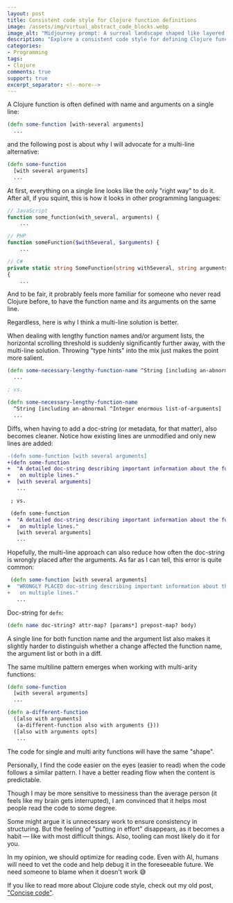 ```yaml
---
layout: post
title: Consistent code style for Clojure function definitions
image: /assets/img/virtual_abstract_code_blocks.webp
image_alt: "Midjourney prompt: A surreal landscape shaped like layered code blocks, gradients of thought and logic, metaphor for clarity in programming. The illustration is a rough sketch style and in vibrant colors. Background is brimming with tech vibes, circuits and pulses. Using image from core.async post as style reference."
description: "Explore a consistent code style for defining Clojure functions that improves readability, diffs, and structure."
categories:
- Programming
tags:
- Clojure
comments: true
support: true
excerpt_separator: <!--more-->
---
```

A Clojure function is often defined with name and arguments on a single line:

```clojure
(defn some-function [with-several arguments]
  ...
```

and the following post is about why I will advocate for a multi-line alternative:

```clojure
(defn some-function
  [with several arguments]
  ...
```

<!--more-->
At first, everything on a single line looks like the only "right way" to do it.
After all, if you squint, this is how it looks in other programming languages:

```php
// JavaScript
function some_function(with_several, arguments) {
    ...

// PHP
function someFunction($withSeveral, $arguments) {
    ...

// C#
private static string SomeFunction(string withSeveral, string arguments)
{
    ...
```

And to be fair, it probrably feels more familiar for someone who never read Clojure before,
to have the function name and its arguments on the same line.

Regardless, here is why I think a multi-line solution is better.

When dealing with lengthy function names and/or argument lists,
the horizontal scrolling threshold is suddenly significantly further away,
with the multi-line solution.
Throwing "type hints" into the mix just makes the point more salient.

```clojure
(defn some-necessary-lengthy-function-name ^String [including an-abnormal ^Integer enormous list-of-arguments]
  ...

; vs.

(defn some-necessary-lengthy-function-name
  ^String [including an-abnormal ^Integer enormous list-of-arguments]
  ...
```

Diffs, when having to add a doc-string (or metadata, for that matter),
also becomes cleaner.
Notice how existing lines are unmodified and only new lines are added:

```diff
-(defn some-function [with several arguments]
+(defn some-function
+  "A detailed doc-string describing important information about the function
+   on multiple lines."
+  [with several arguments]
   ...

 ; vs.

 (defn some-function
+  "A detailed doc-string describing important information about the function
+   on multiple lines."
   [with several arguments]
   ...
```

Hopefully, the multi-line approach can also reduce
how often the doc-string is wrongly placed after the arguments.
As far as I can tell, this error is quite common:

```clojure
 (defn some-function [with several arguments]
+  "WRONGLY PLACED doc-string describing important information about the function
+   on multiple lines."
   ...
```

Doc-string for `defn`:
```clojure
(defn name doc-string? attr-map? [params*] prepost-map? body)
```

A single line for both function name and the argument list
also makes it slightly harder to distinguish whether a change
affected the function name, the argument list or both in a diff.

The same multiline pattern emerges when working with multi-arity functions:

```clojure
(defn some-function
  [with several arguments]
  ...

(defn a-different-function
  ([also with arguments]
   (a-different-function also with arguments {}))
  ([also with arguments opts]
   ...
```

The code for single and multi arity functions
will have the same "shape".

Personally, I find the code easier on the eyes
(easier to read) when the code follows a similar pattern.
I have a better reading flow when the content is predictable.


Though I may be more sensitive to messiness than the average person
(it feels like my brain gets interrupted),
I am convinced that it helps most people read the code to some degree.

Some might argue it is unnecessary work to ensure consistency in structuring.
But the feeling of "putting in effort" disappears, as it becomes a habit
— like with most difficult things.
Also, tooling can most likely do it for you.

In my opinion, we should optimize for reading code.
Even with AI, humans will need to vet the code and help debug it in the foreseeable future.
We need someone to blame when it doesn't work 😅

If you like to read more about Clojure code style,
check out my old post, ["Concise code"][1].

[1]: 2019-05-31-concise-code.md
